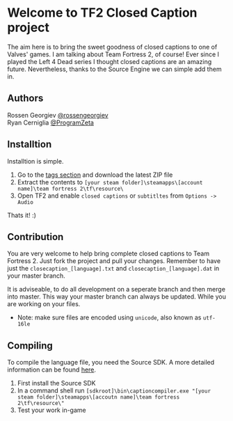 # Welcome to TF2 Closed Caption project

The aim here is to bring the sweet goodness of closed captions to one of Valves' games.
I am talking about Team Fortress 2, of course! Ever since I played the Left 4 Dead series I thought
closed captions are an amazing future. Nevertheless, thanks to the Source Engine we can simple add
them in.

## Authors

Rossen Georgiev [@rossengeorgiev](https://github.com/rossengeorgiev)  
Ryan Cerniglia [@ProgramZeta](https://github.com/ProgramZeta)

## Installtion

Installtion is simple.

1. Go to the [tags section](https://github.com/rossengeorgiev/teamfortress2-closed-captions/tags) and download the latest ZIP file
2. Extract the contents to `[your steam folder]\steamapps\[account name]\team fortress 2\tf\resource\`
3. Open TF2 and enable `closed captions` or `subtitltes` from `Options -> Audio`

Thats it! :)

## Contribution

You are very welcome to help bring complete closed captions to Team Fortress 2.
Just fork the project and pull your changes.
Remember to have just the `closecaption_[language].txt` and `closecaption_[language].dat` in your master branch.

It is adviseable, to do all development on a seperate branch and then merge into master.
This way your master branch can always be updated. While you are working on your files.

* Note: make sure files are encoded using `unicode`, also known as `utf-16le`

## Compiling

To compile the language file, you need the Source SDK. A more detailed information can be found [here](https://developer.valvesoftware.com/wiki/Closed_Captions). 

1. First install the Source SDK
2. In a command shell run `[sdkroot]\bin\captioncompiler.exe "[your steam folder]\steamapps\[accoutn name]\team fortress 2\tf\resource\"`
3. Test your work in-game

